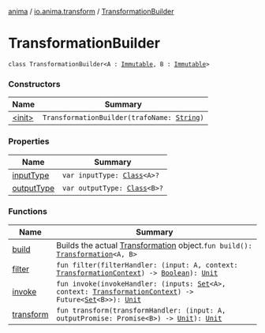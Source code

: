 [anima](../../index.md) / [io.anima.transform](../index.md) / [TransformationBuilder](./index.md)

# TransformationBuilder

`class TransformationBuilder<A : `[`Immutable`](../-immutable/index.md)`, B : `[`Immutable`](../-immutable/index.md)`>`

### Constructors

| Name | Summary |
|---|---|
| [&lt;init&gt;](-init-.md) | `TransformationBuilder(trafoName: `[`String`](https://kotlinlang.org/api/latest/jvm/stdlib/kotlin/-string/index.html)`)` |

### Properties

| Name | Summary |
|---|---|
| [inputType](input-type.md) | `var inputType: `[`Class`](https://docs.oracle.com/javase/6/docs/api/java/lang/Class.html)`<A>?` |
| [outputType](output-type.md) | `var outputType: `[`Class`](https://docs.oracle.com/javase/6/docs/api/java/lang/Class.html)`<B>?` |

### Functions

| Name | Summary |
|---|---|
| [build](build.md) | Builds the actual [Transformation](../-transformation/index.md) object.`fun build(): `[`Transformation`](../-transformation/index.md)`<A, B>` |
| [filter](filter.md) | `fun filter(filterHandler: (input: A, context: `[`TransformationContext`](../-transformation-context/index.md)`) -> `[`Boolean`](https://kotlinlang.org/api/latest/jvm/stdlib/kotlin/-boolean/index.html)`): `[`Unit`](https://kotlinlang.org/api/latest/jvm/stdlib/kotlin/-unit/index.html) |
| [invoke](invoke.md) | `fun invoke(invokeHandler: (inputs: `[`Set`](https://kotlinlang.org/api/latest/jvm/stdlib/kotlin.collections/-set/index.html)`<A>, context: `[`TransformationContext`](../-transformation-context/index.md)`) -> Future<`[`Set`](https://kotlinlang.org/api/latest/jvm/stdlib/kotlin.collections/-set/index.html)`<B>>): `[`Unit`](https://kotlinlang.org/api/latest/jvm/stdlib/kotlin/-unit/index.html) |
| [transform](transform.md) | `fun transform(transformHandler: (input: A, outputPromise: Promise<B>) -> `[`Unit`](https://kotlinlang.org/api/latest/jvm/stdlib/kotlin/-unit/index.html)`): `[`Unit`](https://kotlinlang.org/api/latest/jvm/stdlib/kotlin/-unit/index.html) |
